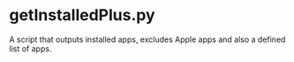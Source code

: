 # getInstalledPlus.py
A script that outputs installed apps, excludes Apple apps and also a defined list of apps.
